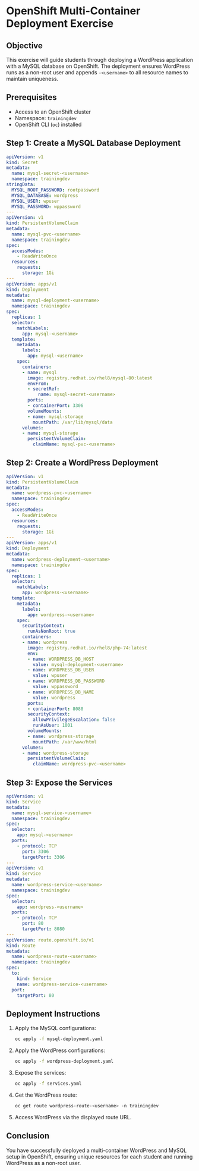# OpenShift Multi-Container Deployment Exercise

## Objective
This exercise will guide students through deploying a WordPress application with a MySQL database on OpenShift. The deployment ensures WordPress runs as a non-root user and appends `-<username>` to all resource names to maintain uniqueness.

## Prerequisites
- Access to an OpenShift cluster
- Namespace: `trainingdev`
- OpenShift CLI (`oc`) installed

## Step 1: Create a MySQL Database Deployment

```yaml
apiVersion: v1
kind: Secret
metadata:
  name: mysql-secret-<username>
  namespace: trainingdev
stringData:
  MYSQL_ROOT_PASSWORD: rootpassword
  MYSQL_DATABASE: wordpress
  MYSQL_USER: wpuser
  MYSQL_PASSWORD: wppassword
---
apiVersion: v1
kind: PersistentVolumeClaim
metadata:
  name: mysql-pvc-<username>
  namespace: trainingdev
spec:
  accessModes:
    - ReadWriteOnce
  resources:
    requests:
      storage: 1Gi
---
apiVersion: apps/v1
kind: Deployment
metadata:
  name: mysql-deployment-<username>
  namespace: trainingdev
spec:
  replicas: 1
  selector:
    matchLabels:
      app: mysql-<username>
  template:
    metadata:
      labels:
        app: mysql-<username>
    spec:
      containers:
      - name: mysql
        image: registry.redhat.io/rhel8/mysql-80:latest
        envFrom:
        - secretRef:
            name: mysql-secret-<username>
        ports:
        - containerPort: 3306
        volumeMounts:
        - name: mysql-storage
          mountPath: /var/lib/mysql/data
      volumes:
      - name: mysql-storage
        persistentVolumeClaim:
          claimName: mysql-pvc-<username>
```

## Step 2: Create a WordPress Deployment

```yaml
apiVersion: v1
kind: PersistentVolumeClaim
metadata:
  name: wordpress-pvc-<username>
  namespace: trainingdev
spec:
  accessModes:
    - ReadWriteOnce
  resources:
    requests:
      storage: 1Gi
---
apiVersion: apps/v1
kind: Deployment
metadata:
  name: wordpress-deployment-<username>
  namespace: trainingdev
spec:
  replicas: 1
  selector:
    matchLabels:
      app: wordpress-<username>
  template:
    metadata:
      labels:
        app: wordpress-<username>
    spec:
      securityContext:
        runAsNonRoot: true
      containers:
      - name: wordpress
        image: registry.redhat.io/rhel8/php-74:latest
        env:
        - name: WORDPRESS_DB_HOST
          value: mysql-deployment-<username>
        - name: WORDPRESS_DB_USER
          value: wpuser
        - name: WORDPRESS_DB_PASSWORD
          value: wppassword
        - name: WORDPRESS_DB_NAME
          value: wordpress
        ports:
        - containerPort: 8080
        securityContext:
          allowPrivilegeEscalation: false
          runAsUser: 1001
        volumeMounts:
        - name: wordpress-storage
          mountPath: /var/www/html
      volumes:
      - name: wordpress-storage
        persistentVolumeClaim:
          claimName: wordpress-pvc-<username>
```

## Step 3: Expose the Services

```yaml
apiVersion: v1
kind: Service
metadata:
  name: mysql-service-<username>
  namespace: trainingdev
spec:
  selector:
    app: mysql-<username>
  ports:
    - protocol: TCP
      port: 3306
      targetPort: 3306
---
apiVersion: v1
kind: Service
metadata:
  name: wordpress-service-<username>
  namespace: trainingdev
spec:
  selector:
    app: wordpress-<username>
  ports:
    - protocol: TCP
      port: 80
      targetPort: 8080
---
apiVersion: route.openshift.io/v1
kind: Route
metadata:
  name: wordpress-route-<username>
  namespace: trainingdev
spec:
  to:
    kind: Service
    name: wordpress-service-<username>
  port:
    targetPort: 80
```

## Deployment Instructions
1. Apply the MySQL configurations:
   ```sh
   oc apply -f mysql-deployment.yaml
   ```
2. Apply the WordPress configurations:
   ```sh
   oc apply -f wordpress-deployment.yaml
   ```
3. Expose the services:
   ```sh
   oc apply -f services.yaml
   ```
4. Get the WordPress route:
   ```sh
   oc get route wordpress-route-<username> -n trainingdev
   ```
5. Access WordPress via the displayed route URL.

## Conclusion
You have successfully deployed a multi-container WordPress and MySQL setup in OpenShift, ensuring unique resources for each student and running WordPress as a non-root user.
